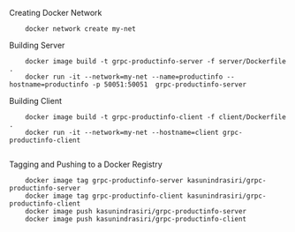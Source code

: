 
Creating Docker Network 

``` 
    docker network create my-net
```


Building Server 

``` 
    docker image build -t grpc-productinfo-server -f server/Dockerfile .
    docker run -it --network=my-net --name=productinfo --hostname=productinfo -p 50051:50051  grpc-productinfo-server
```

Building Client 


``` 
    docker image build -t grpc-productinfo-client -f client/Dockerfile .
    docker run -it --network=my-net --hostname=client grpc-productinfo-client   
     
``` 

Tagging and Pushing to a Docker Registry 

``` 
    docker image tag grpc-productinfo-server kasunindrasiri/grpc-productinfo-server
    docker image tag grpc-productinfo-client kasunindrasiri/grpc-productinfo-client
    docker image push kasunindrasiri/grpc-productinfo-server
    docker image push kasunindrasiri/grpc-productinfo-client

```





    